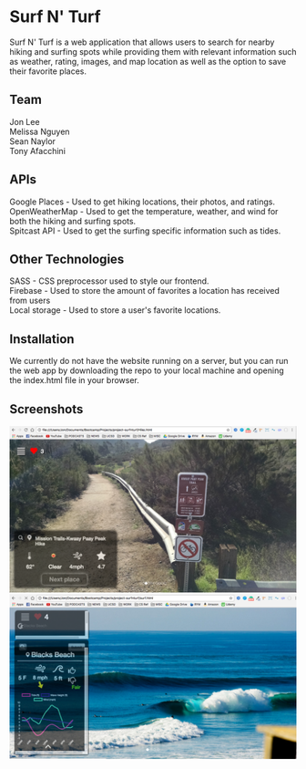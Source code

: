 # Surf N' Turf

Surf N' Turf is a web application that allows users to search for nearby hiking and surfing spots while providing them with relevant information such as weather, rating, images, and map location as well as the option to save their favorite places.
## Team
Jon Lee  
Melissa Nguyen  
Sean Naylor  
Tony Afacchini
## APIs
Google Places - Used to get hiking locations, their photos, and ratings.  
OpenWeatherMap - Used to get the temperature, weather, and wind for both the hiking and surfing spots.  
Spitcast API - Used to get the surfing specific information such as tides.  
## Other Technologies
SASS - CSS preprocessor used to style our frontend.  
Firebase - Used to store the amount of favorites a location has received from users  
Local storage - Used to store a user's favorite locations.
## Installation
We currently do not have the website running on a server, but you can run the web app by downloading the repo to your local machine and opening the index.html file in your browser.
## Screenshots
![Hike Screenshot](assets/images/screenshot-hike.png)  
![Alt text](assets/images/screenshot-surf.png?raw=true)